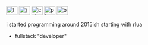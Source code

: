 <div>
  <img alt="lua" width=30 height=24 src="https://cdn.jsdelivr.net/gh/devicons/devicon@latest/icons/lua/lua-plain.svg">
  <img alt="javascript" width=30 height=24 src="https://cdn.jsdelivr.net/gh/devicons/devicon@latest/icons/javascript/javascript-plain.svg">
  <img alt="csharp" width=30 height=24 src="https://cdn.jsdelivr.net/gh/devicons/devicon@latest/icons/csharp/csharp-plain.svg">
  <img alt="php" width=30 height=24 src="https://cdn.jsdelivr.net/gh/devicons/devicon@latest/icons/php/php-plain.svg">
  <img alt="b" width=30 height=24 src="https://atom24.xyz/test.svg">
</div>

i started programming around 2015ish starting with rlua
- fullstack "developer"
